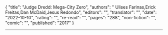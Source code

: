 {
"title": "Judge Dredd: Mega-City Zero",
"authors": " Ulises Farinas,Erick Freitas,Dan McDaid,Jesus Redondo",
"editors": "",
"translator": "",
"date": "2022-10-10",
"rating": "",
"re-read": "",
"pages": "288",
"non-fiction": "",
"comic": "",
"published": "2017"
}

---
